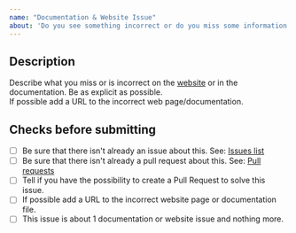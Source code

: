 ```yaml
---
name: "Documentation & Website Issue"
about: 'Do you see something incorrect or do you miss some information in the documentation or the website. Tell us.'
---
```


## Description
Describe what you miss or is incorrect on the [website](https://pdepend.org/) or in the documentation. Be as explicit as possible.  
If possible add a URL to the incorrect web page/documentation.


## Checks before submitting
* [ ] Be sure that there isn't already an issue about this. See: [Issues list](https://github.com/pdepend/pdepend/issues)
* [ ] Be sure that there isn't already a pull request about this. See: [Pull requests](https://github.com/pdepend/pdepend/pulls)
* [ ] Tell if you have the possibility to create a Pull Request to solve this issue.
* [ ] If possible add a URL to the incorrect website page or documentation file.
* [ ] This issue is about 1 documentation or website issue and nothing more.
